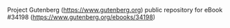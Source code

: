 Project Gutenberg (https://www.gutenberg.org) public repository for eBook #34198 (https://www.gutenberg.org/ebooks/34198)
